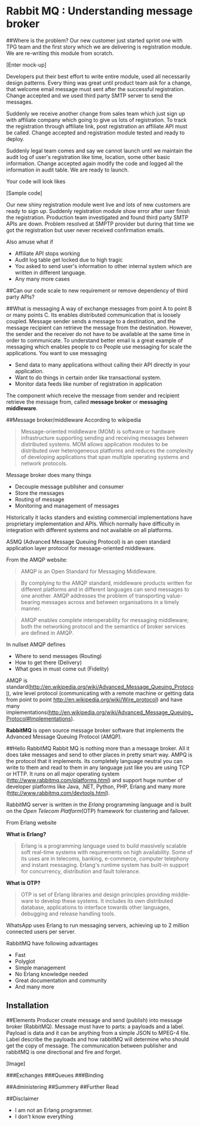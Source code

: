 # Rabbit MQ : Understanding message broker

##Where is the problem?
Our new customer just started sprint one with TPG team and the first story which we are delivering is registration module. We are re-writing this module from scratch.

[Enter mock-up]

Developers put their best effort to write entire module, used all necessarily design patterns. Every thing was great until product team ask for a change, that welcome email message must sent after the successful registration. Change  accepted and we used third party SMTP server to send the messages.

Suddenly we receive another change from sales team which just sign up with affiliate company which going to give us lots of registration. To track the registration through affiliate link, post registration an affiliate API must be called. Change accepted and registration module tested and ready to deploy.

Suddenly legal team comes and say we cannot launch until we maintain the audit log of user's registration like time, location, some other basic information. Change accepted again modify the code and logged all the information in audit table. We are ready to launch. 

Your code will look likes

[Sample code]

Our new shiny registration module went live and lots of new customers are ready to sign up. Suddenly registration module show error after user finish the registration. Production team investigated and found third party SMTP APIs are down. Problem resolved at SMPTP provider but during that time we got the registration but user never received confirmation emails.

Also amuse what if
- Affiliate API stops working
- Audit log table get locked due to high tragic
- You asked to send user's information to other internal system which are written in different language.
- Any many more cases 

##Can our code scale to new requirement or remove dependency of third party APIs?



##What is messaging
A way of exchange messages from point A to point B or many points C.
Its enables distributed communication that is loosely coupled. Message sender  sends a message to a destination, and the message recipient can retrieve the message from the destination. However, the sender and the receiver do not have to be available at the same time in order to communicate.
To understand better email is a great example of messaging which enables people to co
People use messaging for scale the applications. 
You want to use messaging
- Send data to many applications without calling their API directly in your application. 
- Want to do things in certain order like transactional system.
- Monitor data feeds like number of registration in application

The component which receive the message from sender and recipient retrieve the message from, called **message broker** or **messaging middleware**.

##Message broker/middleware
According to wikipedia

>Message-oriented middleware (MOM) is software or hardware infrastructure  supporting sending and receiving messages between distributed systems. MOM allows application modules to be distributed over heterogeneous platforms and reduces the complexity of developing applications that span multiple operating systems and network protocols.

Message broker does many things
- Decouple message publisher and consumer
- Store the messages
- Routing of message
- Monitoring and management of messages

Historically it lacks standers and existing commercial implementations have proprietary  implementation and APIs. Which normally have difficulty in integration with different systems and not available on all platforms.

ASMQ (Advanced Message Queuing Protocol)  is an open standard application layer protocol for message-oriented middleware.

From the AMQP website:

>AMQP is an Open Standard for Messaging Middleware.

>By complying to the AMQP standard, middleware products written for different platforms and in different languages can send messages to one another. AMQP addresses the problem of transporting value-bearing messages across and between organisations in a timely manner.

>AMQP enables complete interoperability for messaging middleware; both the networking protocol and the semantics of broker services are defined in AMQP. 

In nullset AMQP defines
- Where to send messages (Routing)
- How to get there (Delivery)
- What goes in must come out (Fidelity) 

AMQP is standard(http://en.wikipedia.org/wiki/Advanced_Message_Queuing_Protocol), wire level protocol (communicating with a remote machine or  getting data from point to point http://en.wikipedia.org/wiki/Wire_protocol) and have many implementations(http://en.wikipedia.org/wiki/Advanced_Message_Queuing_Protocol#Implementations).

**RabbitMQ** is open source message broker software that implements the Advanced Message Queuing Protocol (AMQP). 

##Hello RabbitMQ
Rabbit MQ is nothing more than a message broker. All it does take messages and send to other places in pretty smart way. AMPQ is the protocol that it implements. Its completely language neutral you can write to them and read to them in any language just like you are using TCP or HTTP.
It runs on all major operating system (http://www.rabbitmq.com/platforms.html) and support huge number of developer platforms like Java, .NET, Python, PHP, Erlang and many more (http://www.rabbitmq.com/devtools.html).

RabbitMQ server is written in the *Erlang* programming language and is built on the *Open Telecom Platform*(OTP) framework for clustering and failover.

From Erlang website

**What is Erlang?**
>Erlang is a programming language used to build massively scalable soft real-time systems with requirements on high availability. Some of its uses are in telecoms, banking, e-commerce, computer telephony and instant messaging. Erlang's runtime system has built-in support for concurrency, distribution and fault tolerance.

**What is OTP?**
>OTP is set of Erlang libraries and design principles providing middle-ware to develop these systems. It includes its own distributed database, applications to interface towards other languages, debugging and release handling tools.

WhatsApp uses Erlang to run messaging servers, achieving up to 2 million connected users per server.

RabbitMQ have following advantages
- Fast
- Polyglot
- Simple management
- No Erlang knowledge needed
- Great documentation and community
- And many more 

## Installation


##Elements
Producer create message and send (publish) into message broker (RabbitMQ). Message must have to parts: a payloads and a label. Payload is data and it can be anything from a simple JSON to MPEG-4 file. Label describe the payloads and how rabbitMQ will determine who should get the copy of message. The communication between publisher and rabbitMQ is one directional and fire and forget.

[Image]


###Exchanges
###Queues
###Binding

##Administering
##Summery
##Further Read

##Disclaimer
- I am not an Erlang programmer.
- I don't know everything
